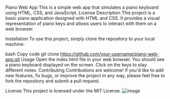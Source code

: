 Piano Web App
This is a simple web app that simulates a piano keyboard using HTML, CSS, and JavaScript.
License
Description
This project is a basic piano application designed with HTML and CSS. It provides a visual representation of piano keys and allows users to interact with them on a web browser.

Installation
To use this project, simply clone the repository to your local machine:

bash
Copy code
git clone https://github.com/your-username/piano-web-app.git
Usage
Open the index.html file in your web browser.
You should see a piano keyboard displayed on the screen.
Click on the keys to play different notes.
Contributing
Contributions are welcome! If you'd like to add new features, fix bugs, or improve the project in any way, please feel free to fork the repository and submit a pull request.

License
This project is licensed under the MIT License.
![image](https://github.com/santiagoprogramador99/Bulilding-piano/assets/112513439/a905ead9-6d48-401e-91f5-e60df241a240)
